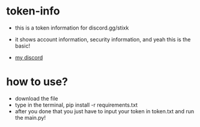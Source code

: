 # token-info

- this is a token information for discord.gg/stixk


- it shows account information, security information, and yeah this is the basic!

- <a href="https://discord.gg/stixk">my discord</a>

# how to use? 

- download the file
- type in the terminal, pip install -r requirements.txt
- after you done that you just have to input your token in token.txt and run the main.py!

